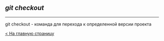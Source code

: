 ## ***git checkout***
---
git checkout - команда для перехода к определенной версии проекта

[< На главную страницу](readme.md)